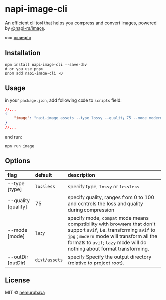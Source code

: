 # napi-image-cli

An efficient cli tool that helps you compress and convert images, powered by [@napi-rs/image](https://github.com/Brooooooklyn/Image).

see [example](./packages/playground/)

## Installation
```shell
npm install napi-image-cli --save-dev
# or you use pnpm 
pnpm add napi-image-cli -D
```

## Usage
in your `package.json`, add following code to `scripts` field:
```json
//...
{
    "image": "napi-image assets --type lossy --quality 75 --mode modern"
}
//...
```
and run:
```shell
npm run image
```

## Options

| flag   |   default   | description   |
| :--    | :--    | :--       |
| --type [type] |   `lossless`  | specify type, `lossy` or `lossless` |
| --quality [quality] |   75  | specify quality, ranges from 0 to 100 and controls the loss and quality during compression |
| --mode [mode] |  `lazy`   | specify mode, `compat` mode means compatibility with browsers that don't support `avif`, i.e. transforming `avif` to `jpg` ; `modern` mode will transform all the formats to `avif`; `lazy` mode will do nothing about format transforming. |
| --outDir [outDir] |  `dist/assets`   |   specify Specify the output directory (relative to project root).

## License

MIT &copy; [nemurubaka](https://github.com/cijiugechu)
